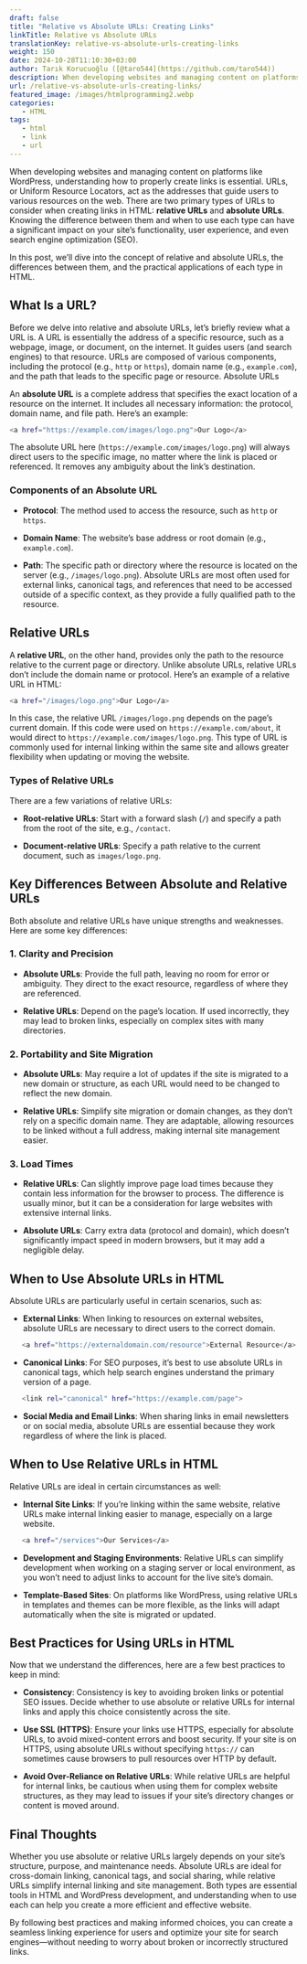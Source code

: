 ```yaml
---
draft: false
title: "Relative vs Absolute URLs: Creating Links"
linkTitle: Relative vs Absolute URLs
translationKey: relative-vs-absolute-urls-creating-links
weight: 150
date: 2024-10-28T11:10:30+03:00
author: Tarık Korucuoğlu ([@taro544](https://github.com/taro544))
description: When developing websites and managing content on platforms like WordPress, understanding how to properly create links is essential.
url: /relative-vs-absolute-urls-creating-links/
featured_image: /images/htmlprogramming2.webp
categories:
   - HTML
tags:
   - html
   - link
   - url
---
```

When developing websites and managing content on platforms like WordPress, understanding how to properly create links is essential. URLs, or Uniform Resource Locators, act as the addresses that guide users to various resources on the web. There are two primary types of URLs to consider when creating links in HTML: **relative URLs** and **absolute URLs**. Knowing the difference between them and when to use each type can have a significant impact on your site’s functionality, user experience, and even search engine optimization (SEO).

In this post, we’ll dive into the concept of relative and absolute URLs, the differences between them, and the practical applications of each type in HTML.

## What Is a URL?

Before we delve into relative and absolute URLs, let’s briefly review what a URL is. A URL is essentially the address of a specific resource, such as a webpage, image, or document, on the internet. It guides users (and search engines) to that resource. URLs are composed of various components, including the protocol (e.g., `http` or `https`), domain name (e.g., `example.com`), and the path that leads to the specific page or resource.
Absolute URLs

An **absolute URL** is a complete address that specifies the exact location of a resource on the internet. It includes all necessary information: the protocol, domain name, and file path. Here’s an example:

```bash
<a href="https://example.com/images/logo.png">Our Logo</a>
```

The absolute URL here (`https://example.com/images/logo.png`) will always direct users to the specific image, no matter where the link is placed or referenced. It removes any ambiguity about the link’s destination.

### Components of an Absolute URL

* **Protocol**: The method used to access the resource, such as `http` or `https`.

* **Domain Name**: The website’s base address or root domain (e.g., `example.com`).

* **Path**: The specific path or directory where the resource is located on the server (e.g., `/images/logo.png`).
Absolute URLs are most often used for external links, canonical tags, and references that need to be accessed outside of a specific context, as they provide a fully qualified path to the resource.

## Relative URLs

A **relative URL**, on the other hand, provides only the path to the resource relative to the current page or directory. Unlike absolute URLs, relative URLs don’t include the domain name or protocol. Here’s an example of a relative URL in HTML:

```bash
<a href="/images/logo.png">Our Logo</a>
```

In this case, the relative URL `/images/logo.png` depends on the page’s current domain. If this code were used on `https://example.com/about`, it would direct to `https://example.com/images/logo.png`. This type of URL is commonly used for internal linking within the same site and allows greater flexibility when updating or moving the website.

### Types of Relative URLs

There are a few variations of relative URLs:

* **Root-relative URLs**: Start with a forward slash (`/`) and specify a path from the root of the site, e.g., `/contact`.

* **Document-relative URLs**: Specify a path relative to the current document, such as `images/logo.png`.

## Key Differences Between Absolute and Relative URLs

Both absolute and relative URLs have unique strengths and weaknesses. Here are some key differences:

### 1. **Clarity and Precision**

* **Absolute URLs**: Provide the full path, leaving no room for error or ambiguity. They direct to the exact resource, regardless of where they are referenced.

* **Relative URLs**: Depend on the page’s location. If used incorrectly, they may lead to broken links, especially on complex sites with many directories.

### 2. **Portability and Site Migration**

* **Absolute URLs**: May require a lot of updates if the site is migrated to a new domain or structure, as each URL would need to be changed to reflect the new domain.

* **Relative URLs**: Simplify site migration or domain changes, as they don’t rely on a specific domain name. They are adaptable, allowing resources to be linked without a full address, making internal site management easier.

### 3. **Load Times**

* **Relative URLs**: Can slightly improve page load times because they contain less information for the browser to process. The difference is usually minor, but it can be a consideration for large websites with extensive internal links.

* **Absolute URLs**: Carry extra data (protocol and domain), which doesn’t significantly impact speed in modern browsers, but it may add a negligible delay.

## When to Use Absolute URLs in HTML

Absolute URLs are particularly useful in certain scenarios, such as:

* **External Links**: When linking to resources on external websites, absolute URLs are necessary to direct users to the correct domain.

```bash
   <a href="https://externaldomain.com/resource">External Resource</a>
```

* **Canonical Links**: For SEO purposes, it’s best to use absolute URLs in canonical tags, which help search engines understand the primary version of a page.

```bash
   <link rel="canonical" href="https://example.com/page">
```

* **Social Media and Email Links**: When sharing links in email newsletters or on social media, absolute URLs are essential because they work regardless of where the link is placed.

## When to Use Relative URLs in HTML

Relative URLs are ideal in certain circumstances as well:

* **Internal Site Links**: If you’re linking within the same website, relative URLs make internal linking easier to manage, especially on a large website.

```bash
   <a href="/services">Our Services</a>
```

* **Development and Staging Environments**: Relative URLs can simplify development when working on a staging server or local environment, as you won’t need to adjust links to account for the live site’s domain.

* **Template-Based Sites**: On platforms like WordPress, using relative URLs in templates and themes can be more flexible, as the links will adapt automatically when the site is migrated or updated.

## Best Practices for Using URLs in HTML

Now that we understand the differences, here are a few best practices to keep in mind:

* **Consistency**: Consistency is key to avoiding broken links or potential SEO issues. Decide whether to use absolute or relative URLs for internal links and apply this choice consistently across the site.

* **Use SSL (HTTPS)**: Ensure your links use HTTPS, especially for absolute URLs, to avoid mixed-content errors and boost security. If your site is on HTTPS, using absolute URLs without specifying `https://` can sometimes cause browsers to pull resources over HTTP by default.

* **Avoid Over-Reliance on Relative URLs**: While relative URLs are helpful for internal links, be cautious when using them for complex website structures, as they may lead to issues if your site’s directory changes or content is moved around.

## Final Thoughts

Whether you use absolute or relative URLs largely depends on your site’s structure, purpose, and maintenance needs. Absolute URLs are ideal for cross-domain linking, canonical tags, and social sharing, while relative URLs simplify internal linking and site management. Both types are essential tools in HTML and WordPress development, and understanding when to use each can help you create a more efficient and effective website.

By following best practices and making informed choices, you can create a seamless linking experience for users and optimize your site for search engines—without needing to worry about broken or incorrectly structured links.
